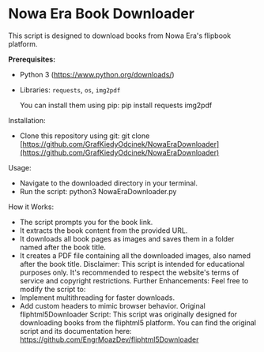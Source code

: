# Nowa Era Book Downloader

This script is designed to download books from Nowa Era's flipbook platform.

**Prerequisites:**

* Python 3 (https://www.python.org/downloads/)
* Libraries: `requests`, `os`, `img2pdf`

  You can install them using pip:
  pip install requests img2pdf

Installation:
 * Clone this repository using git:
git clone [https://github.com/GrafKiedyOdcinek/NowaEraDownloader](https://github.com/GrafKiedyOdcinek/NowaEraDownloader)

Usage:
 * Navigate to the downloaded directory in your terminal.
 * Run the script:
python3 NowaEraDownloader.py

How it Works:
 * The script prompts you for the book link.
 * It extracts the book content from the provided URL.
 * It downloads all book pages as images and saves them in a folder named after the book title.
 * It creates a PDF file containing all the downloaded images, also named after the book title.
Disclaimer:
This script is intended for educational purposes only. It's recommended to respect the website's terms of service and copyright restrictions.
Further Enhancements:
Feel free to modify the script to:
 * Implement multithreading for faster downloads.
 * Add custom headers to mimic browser behavior.
Original fliphtml5Downloader Script:
This script was originally designed for downloading books from the fliphtml5 platform. You can find the original script and its documentation here: https://github.com/EngrMoazDev/fliphtml5Downloader
